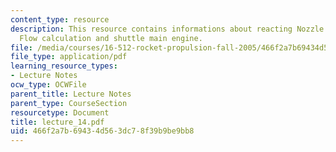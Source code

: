 ```yaml
---
content_type: resource
description: This resource contains informations about reacting Nozzle Flow, Frozen
  Flow calculation and shuttle main engine.
file: /media/courses/16-512-rocket-propulsion-fall-2005/466f2a7b69434d563dc78f39b9be9bb8_lecture_14.pdf
file_type: application/pdf
learning_resource_types:
- Lecture Notes
ocw_type: OCWFile
parent_title: Lecture Notes
parent_type: CourseSection
resourcetype: Document
title: lecture_14.pdf
uid: 466f2a7b-6943-4d56-3dc7-8f39b9be9bb8
---
```

